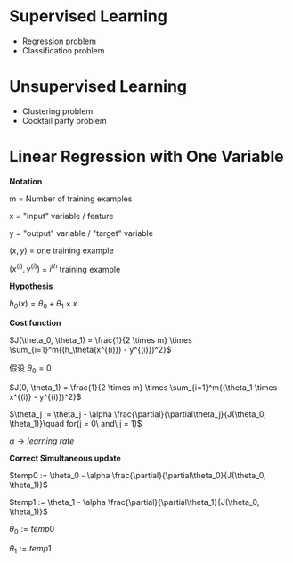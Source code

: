 # Supervised Learning

- Regression problem
- Classification problem

# Unsupervised Learning

- Clustering problem
- Cocktail party problem

# Linear Regression with One Variable

**Notation**

m = Number of training examples

x = "input" variable / feature

y = "output" variable / "target" variable

$(x, y)$ = one training example

$(x^{(i)}, y^{(i)})$ = $i^{th}$ training example

**Hypothesis**

$h_\theta(x) = \theta_0 + \theta_1 \times x$

**Cost function**

$J(\theta_0, \theta_1) = \frac{1}{2 \times m} \times \sum_{i=1}^m{(h_\theta(x^{(i)}) - y^{(i)})^2}$

假设 $\theta_0 = 0$

$J(0, \theta_1) = \frac{1}{2 \times m} \times \sum_{i=1}^m{(\theta_1 \times x^{(i)} - y^{(i)})^2}$

$\theta_j := \theta_j - \alpha \frac{\partial}{\partial\theta_j}{J(\theta_0, \theta_1)}\quad for(j = 0\ and\ j = 1)$

$\alpha \longrightarrow learning\ rate$

**Correct Simultaneous update**

$temp0 := \theta_0 - \alpha \frac{\partial}{\partial\theta_0}{J(\theta_0, \theta_1)}$

$temp1 := \theta_1 - \alpha \frac{\partial}{\partial\theta_1}{J(\theta_0, \theta_1)}$

$\theta_0 := temp0$

$\theta_1 := temp1$